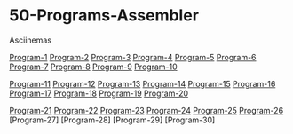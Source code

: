 # 50-Programs-Assembler

Asciinemas

[Program-1](https://asciinema.org/a/xrPUraEziNc5Mg1mLbfM5aTd8)
[Program-2](https://asciinema.org/a/nx7hwRqDkgQLKlYc1lC98Uqvc)
[Program-3](https://asciinema.org/a/keiZGoNshD1mdyBQdw799Yueh)
[Program-4](https://asciinema.org/a/TYHoWIZMSUwHNVl4zjg1pK3LM)
[Program-5](https://asciinema.org/a/gzWLehdGuCvg7REhDDALEa71o)
[Program-6](https://asciinema.org/a/1uT2EOe58lbXIzwCzUepRz2bk)
[Program-7](https://asciinema.org/a/o2F9nHuoBcaYlzm2GGqjju7Ye)
[Program-8](https://asciinema.org/a/DJrqGiPlkk48yaA9Zog80XW9L)
[Program-9](https://asciinema.org/a/i3dew2aMku5EFlE1X5Udt9RtX)
[Program-10](https://asciinema.org/a/NWTIeGQfn83T00GYh0pBjmeyN)



[Program-11](https://asciinema.org/a/xWRBXKJPHXb2Ca03KkrQchAfe)
[Program-12](https://asciinema.org/a/ZhIhPzq7LVVjuVNb3FxliF1mO)
[Program-13](https://asciinema.org/a/SJPoW7rC0i08lUCk8uImf1lXI)
[Program-14](https://asciinema.org/a/IzJDgZaXNDhlOglyal6NF1LGd)
[Program-15](https://asciinema.org/a/UHYiYqDD8weEo2848RroDbI4i)
[Program-16](https://asciinema.org/a/31J2UbGqNIa36fvB4emsWAyV7)
[Program-17](https://asciinema.org/a/C4O4gTls9pqOo0KfiEx4D2wa7)
[Program-18](https://asciinema.org/a/WoBhgDz83sSw7qRB2BPtyPXPJ)
[Program-19](https://asciinema.org/a/x917F0adKOxmItwtZiJyUoVUO)
[Program-20](https://asciinema.org/a/JV3OMa1R91v62cgUMJ4Jr6Ku5)



[Program-21](https://asciinema.org/a/vHcVbmBpL2npAyp8M6hU5rDLN)
[Program-22](https://asciinema.org/a/K3fDxv3mvKi3RRmDyAIozSyDc)
[Program-23](https://asciinema.org/a/5KXYJKEsc0qHcsnmm4ewapr22)
[Program-24](https://asciinema.org/a/saIhan89BugzFZbMlcieAPa1s)
[Program-25](https://asciinema.org/a/Jff1eZoWuuVhXkzhNRAvRqLUc)
[Program-26](https://asciinema.org/a/XwCszwtd6W4GCgpWUw4kOkiea)
[Program-27]
[Program-28]
[Program-29]
[Program-30]

